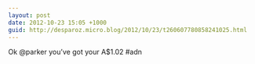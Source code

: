 ```yaml
---
layout: post
date: 2012-10-23 15:05 +1000
guid: http://desparoz.micro.blog/2012/10/23/t260607780858241025.html
---
```

Ok @parker you’ve got your A$1.02 #adn
